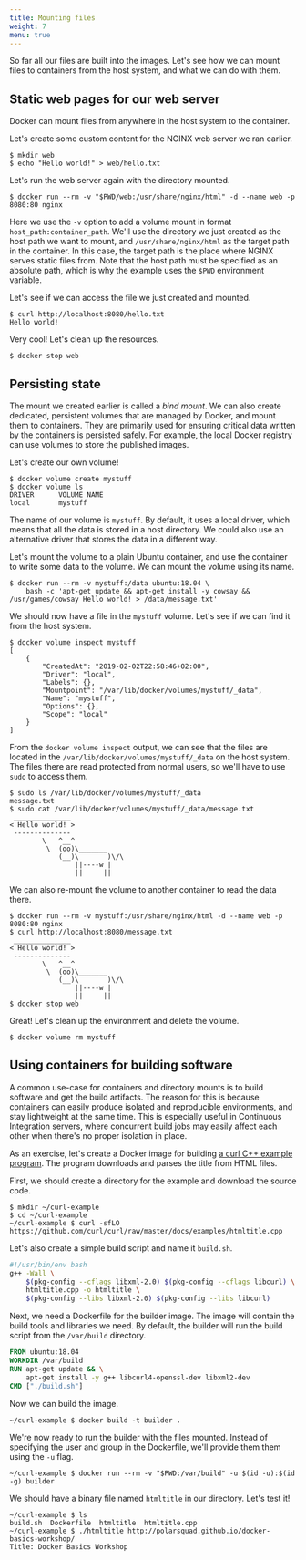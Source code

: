 ```yaml
---
title: Mounting files
weight: 7
menu: true
---
```


So far all our files are built into the images.
Let's see how we can mount files to containers from the host system,
and what we can do with them.

## Static web pages for our web server

Docker can mount files from anywhere in the host system to the container.

Let's create some custom content for the NGINX web server we ran earlier.

    $ mkdir web
    $ echo "Hello world!" > web/hello.txt

Let's run the web server again with the directory mounted.

    $ docker run --rm -v "$PWD/web:/usr/share/nginx/html" -d --name web -p 8080:80 nginx

Here we use the `-v` option to add a volume mount in format `host_path:container_path`.
We'll use the directory we just created as the host path we want to mount,
and `/usr/share/nginx/html` as the target path in the container.
In this case, the target path is the place where NGINX serves static files from.
Note that the host path must be specified as an absolute path,
which is why the example uses the `$PWD` environment variable.

Let's see if we can access the file we just created and mounted.

    $ curl http://localhost:8080/hello.txt
    Hello world!

Very cool! Let's clean up the resources.

    $ docker stop web

## Persisting state

The mount we created earlier is called a *bind mount*.
We can also create dedicated, persistent volumes that are managed by Docker,
and mount them to containers.
They are primarily used for ensuring critical data written by the containers is persisted safely.
For example, the local Docker registry can use volumes to store the published images.

Let's create our own volume!

    $ docker volume create mystuff
    $ docker volume ls
    DRIVER      VOLUME NAME
    local       mystuff

The name of our volume is `mystuff`.
By default, it uses a local driver, which means that all the data is stored in a host directory.
We could also use an alternative driver that stores the data in a different way.

Let's mount the volume to a plain Ubuntu container,
and use the container to write some data to the volume.
We can mount the volume using its name.

    $ docker run --rm -v mystuff:/data ubuntu:18.04 \
        bash -c 'apt-get update && apt-get install -y cowsay && /usr/games/cowsay Hello world! > /data/message.txt'

We should now have a file in the `mystuff` volume.
Let's see if we can find it from the host system.

    $ docker volume inspect mystuff
    [
        {
            "CreatedAt": "2019-02-02T22:58:46+02:00",
            "Driver": "local",
            "Labels": {},
            "Mountpoint": "/var/lib/docker/volumes/mystuff/_data",
            "Name": "mystuff",
            "Options": {},
            "Scope": "local"
        }
    ]

From the `docker volume inspect` output,
we can see that the files are located in the `/var/lib/docker/volumes/mystuff/_data` on the host system.
The files there are read protected from normal users, so we'll have to use `sudo` to access them.

    $ sudo ls /var/lib/docker/volumes/mystuff/_data
    message.txt
    $ sudo cat /var/lib/docker/volumes/mystuff/_data/message.txt
     ______________
    < Hello world! >
     --------------
            \   ^__^
             \  (oo)\_______
                (__)\       )\/\
                    ||----w |
                    ||     ||

We can also re-mount the volume to another container to read the data there.

    $ docker run --rm -v mystuff:/usr/share/nginx/html -d --name web -p 8080:80 nginx
    $ curl http://localhost:8080/message.txt
     ______________
    < Hello world! >
     --------------
            \   ^__^
             \  (oo)\_______
                (__)\       )\/\
                    ||----w |
                    ||     ||
    $ docker stop web

Great! Let's clean up the environment and delete the volume.

    $ docker volume rm mystuff

## Using containers for building software

A common use-case for containers and directory mounts is to build software and get the build artifacts.
The reason for this is because containers can easily produce isolated and reproducible environments, and stay lightweight at the same time.
This is especially useful in Continuous Integration servers,
where concurrent build jobs may easily affect each other when there's no proper isolation in place.

As an exercise, let's create a Docker image for building [a curl C++ example program](https://curl.haxx.se/libcurl/c/htmltitle.html).
The program downloads and parses the title from HTML files.

First, we should create a directory for the example and download the source code.

    $ mkdir ~/curl-example
    $ cd ~/curl-example
    ~/curl-example $ curl -sfLO https://github.com/curl/curl/raw/master/docs/examples/htmltitle.cpp

Let's also create a simple build script and name it `build.sh`.

```bash
#!/usr/bin/env bash
g++ -Wall \
    $(pkg-config --cflags libxml-2.0) $(pkg-config --cflags libcurl) \
    htmltitle.cpp -o htmltitle \
    $(pkg-config --libs libxml-2.0) $(pkg-config --libs libcurl)
```

Next, we need a Dockerfile for the builder image.
The image will contain the build tools and libraries we need.
By default, the builder will run the build script from the `/var/build` directory.

```Dockerfile
FROM ubuntu:18.04
WORKDIR /var/build
RUN apt-get update && \
    apt-get install -y g++ libcurl4-openssl-dev libxml2-dev
CMD ["./build.sh"]
```

Now we can build the image.

    ~/curl-example $ docker build -t builder .

We're now ready to run the builder with the files mounted.
Instead of specifying the user and group in the Dockerfile,
we'll provide them them using the `-u` flag.

    ~/curl-example $ docker run --rm -v "$PWD:/var/build" -u $(id -u):$(id -g) builder

We should have a binary file named `htmltitle` in our directory. Let's test it!

    ~/curl-example $ ls
    build.sh  Dockerfile  htmltitle  htmltitle.cpp
    ~/curl-example $ ./htmltitle http://polarsquad.github.io/docker-basics-workshop/
    Title: Docker Basics Workshop
